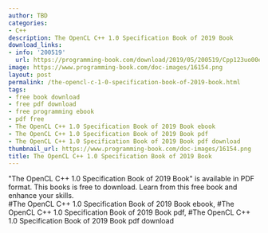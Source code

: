 ```yaml
---
author: TBD
categories:
- C++
description: The OpenCL C++ 1.0 Specification Book of 2019 Book
download_links:
- info: '200519'
  url: https://programming-book.com/download/2019/05/200519/Cpp123uo00es0408.pdf
image: https://www.programming-book.com/doc-images/16154.png
layout: post
permalink: /the-opencl-c-1-0-specification-book-of-2019-book.html
tags:
- free book download
- free pdf download
- free programming ebook
- pdf free
- The OpenCL C++ 1.0 Specification Book of 2019 Book ebook
- The OpenCL C++ 1.0 Specification Book of 2019 Book pdf
- The OpenCL C++ 1.0 Specification Book of 2019 Book pdf download
thumbnail_url: https://www.programming-book.com/doc-images/16154.png
title: The OpenCL C++ 1.0 Specification Book of 2019 Book
---
```


 
<div class="item-desc text-justify">
  "The OpenCL C++ 1.0 Specification Book of 2019 Book" is available in PDF format. This books is free to download. Learn from this free book and enhance your skills.
  <br>
  #The OpenCL C++ 1.0 Specification Book of 2019 Book ebook, #The OpenCL C++ 1.0 Specification Book of 2019 Book pdf, #The OpenCL C++ 1.0 Specification Book of 2019 Book pdf download
</div>
